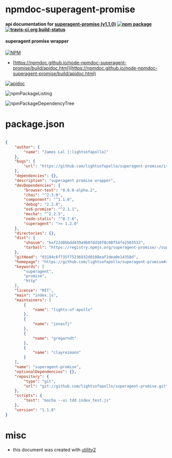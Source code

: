 # npmdoc-superagent-promise

#### api documentation for  [superagent-promise (v1.1.0)](https://github.com/lightsofapollo/superagent-promise#readme)  [![npm package](https://img.shields.io/npm/v/npmdoc-superagent-promise.svg?style=flat-square)](https://www.npmjs.org/package/npmdoc-superagent-promise) [![travis-ci.org build-status](https://api.travis-ci.org/npmdoc/node-npmdoc-superagent-promise.svg)](https://travis-ci.org/npmdoc/node-npmdoc-superagent-promise)

#### superagent promise wrapper

[![NPM](https://nodei.co/npm/superagent-promise.png?downloads=true&downloadRank=true&stars=true)](https://www.npmjs.com/package/superagent-promise)

- [https://npmdoc.github.io/node-npmdoc-superagent-promise/build/apidoc.html](https://npmdoc.github.io/node-npmdoc-superagent-promise/build/apidoc.html)

[![apidoc](https://npmdoc.github.io/node-npmdoc-superagent-promise/build/screenCapture.buildCi.browser.%252Ftmp%252Fbuild%252Fapidoc.html.png)](https://npmdoc.github.io/node-npmdoc-superagent-promise/build/apidoc.html)

![npmPackageListing](https://npmdoc.github.io/node-npmdoc-superagent-promise/build/screenCapture.npmPackageListing.svg)

![npmPackageDependencyTree](https://npmdoc.github.io/node-npmdoc-superagent-promise/build/screenCapture.npmPackageDependencyTree.svg)



# package.json

```json

{
    "author": {
        "name": "James Lal [:lightsofapollo]"
    },
    "bugs": {
        "url": "https://github.com/lightsofapollo/superagent-promise/issues"
    },
    "dependencies": {},
    "description": "superagent promise wrapper",
    "devDependencies": {
        "browser-test": "0.0.0-alpha.2",
        "chai": "^2.3.0",
        "component": "^1.1.0",
        "debug": "2.2.0",
        "es6-promise": "^2.1.1",
        "mocha": "^2.2.5",
        "node-static": "^0.7.6",
        "superagent": ">= 1.2.0"
    },
    "directories": {},
    "dist": {
        "shasum": "baf22d8bbdd439a9b07dd10f8c08f54fe2503533",
        "tarball": "https://registry.npmjs.org/superagent-promise/-/superagent-promise-1.1.0.tgz"
    },
    "gitHead": "03184c6f735f75236932d0188eaf1dea0e14358d",
    "homepage": "https://github.com/lightsofapollo/superagent-promise#readme",
    "keywords": [
        "superagent",
        "promise",
        "http"
    ],
    "license": "MIT",
    "main": "index.js",
    "maintainers": [
        {
            "name": "lights-of-apollo"
        },
        {
            "name": "jonasfj"
        },
        {
            "name": "gregarndt"
        },
        {
            "name": "clayreimann"
        }
    ],
    "name": "superagent-promise",
    "optionalDependencies": {},
    "repository": {
        "type": "git",
        "url": "git://github.com/lightsofapollo/superagent-promise.git"
    },
    "scripts": {
        "test": "mocha --ui tdd index_test.js"
    },
    "version": "1.1.0"
}
```



# misc
- this document was created with [utility2](https://github.com/kaizhu256/node-utility2)
